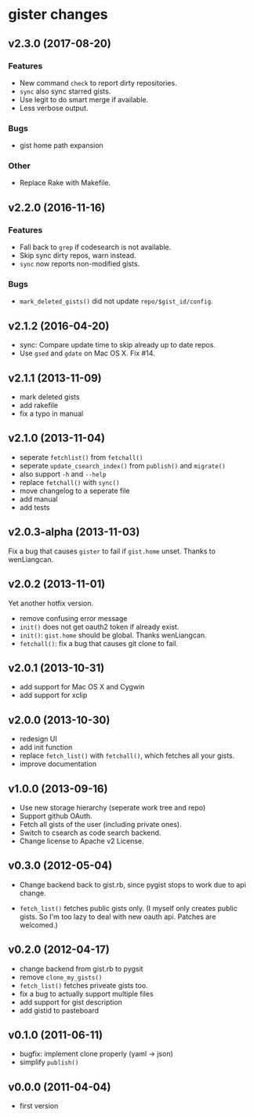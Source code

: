 gister changes
==============

v2.3.0 (2017-08-20)
-------------------

### Features

- New command `check` to report dirty repositories.
- `sync` also sync starred gists.
- Use legit to do smart merge if available.
- Less verbose output.

### Bugs

- gist home path expansion

### Other

- Replace Rake with Makefile.

v2.2.0 (2016-11-16)
-------------------

### Features

- Fall back to `grep` if codesearch is not available.
- Skip sync dirty repos, warn instead.
- `sync` now reports non-modified gists.

### Bugs

- `mark_deleted_gists()` did not update `repo/$gist_id/config`.

v2.1.2 (2016-04-20)
----------------

- sync: Compare update time to skip already up to date repos.
- Use `gsed` and `gdate` on Mac OS X. Fix #14.

v2.1.1 (2013-11-09)
------------------

- mark deleted gists
- add rakefile
- fix a typo in manual


v2.1.0 (2013-11-04)
------------------

- seperate `fetchlist()` from `fetchall()`
- seperate `update_csearch_index()` from `publish()` and `migrate()`
- also support `-h` and `--help`
- replace `fetchall()` with `sync()`
- move changelog to a seperate file
- add manual
- add tests

v2.0.3-alpha (2013-11-03)
------------------------

Fix a bug that causes `gister` to fail if `gist.home` unset. Thanks to wenLiangcan.

v2.0.2 (2013-11-01)
------------------

Yet another hotfix version.

- remove confusing error message
- `init()` does not get oauth2 token if already exist.
- `init()`: `gist.home` should be global. Thanks wenLiangcan.
- `fetchall()`: fix a bug that causes git clone to fail.

v2.0.1 (2013-10-31)
-------------------

- add support for Mac OS X and Cygwin
- add support for xclip

v2.0.0 (2013-10-30)
-------------------

- redesign UI
- add init function
- replace `fetch_list()` with `fetchall()`, which fetches all your gists.
- improve documentation

v1.0.0 (2013-09-16)
-------------------

- Use new storage hierarchy (seperate work tree and repo)
- Support github OAuth.
- Fetch all gists of the user (including private ones).
- Switch to csearch as code search backend.
- Change license to Apache v2 License.


v0.3.0 (2012-05-04)
-------------------

- Change backend back to gist.rb, since pygist stops to work due to api change.

- `fetch_list()` fetches public gists only.
    (I myself only creates public gists. So I'm too lazy to deal with
    new oauth api. Patches are welcomed.)

v0.2.0 (2012-04-17)
-------------------

- change backend from gist.rb to pygsit
- remove `clone_my_gists()`
- `fetch_list()` fetches priveate gists too.
- fix a bug to actually support multiple files
- add support for gist description
- add gistid to pasteboard

v0.1.0 (2011-06-11)
-------------------

- bugfix: implement clone properly (yaml -> json)
- simplify `publish()`

v0.0.0 (2011-04-04)
-------------------

- first version

